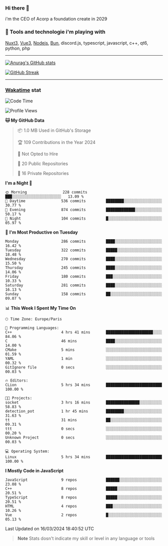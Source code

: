 ### Hi there 👋

i'm the CEO of Acorp a foundation create in 2029  

### 🧰 Tools and technologie i'm playing with

[Nuxt3](https://nuxt.com), [Vue3](https://vuejs.org/), [Nodejs](https://nodejs.org), [Bun](https://bun.sh/), discord.js, typescript, javascript, c++, qt6, python, php

---

[![Anurag's GitHub stats](https://github-readme-stats.vercel.app/api?username=ackimixs&show_icons=true&theme=github_dark&count_private=true)](https://www.ackimixs.xyz)

[![GitHub Streak](https://github-readme-streak-stats.herokuapp.com?user=Ackimixs&theme=github-dark-blue&date_format=j%20M%5B%20Y%5D&mode=weekly)](https://git.io/streak-stats)

---
 
 ### [Wakatime](https://wakatime.com/) stat

<!--START_SECTION:waka-->
![Code Time](http://img.shields.io/badge/Code%20Time-952%20hrs%2041%20mins-blue)

![Profile Views](http://img.shields.io/badge/Profile%20Views-0-blue)

**🐱 My GitHub Data** 

> 📦 1.0 MB Used in GitHub's Storage 
 > 
> 🏆 109 Contributions in the Year 2024
 > 
> 🚫 Not Opted to Hire
 > 
> 📜 20 Public Repositories 
 > 
> 🔑 16 Private Repositories 
 > 
**I'm a Night 🦉** 

```text
🌞 Morning                228 commits         ███░░░░░░░░░░░░░░░░░░░░░░   13.09 % 
🌆 Daytime                536 commits         ████████░░░░░░░░░░░░░░░░░   30.77 % 
🌃 Evening                874 commits         █████████████░░░░░░░░░░░░   50.17 % 
🌙 Night                  104 commits         █░░░░░░░░░░░░░░░░░░░░░░░░   05.97 % 
```
📅 **I'm Most Productive on Tuesday** 

```text
Monday                   286 commits         ████░░░░░░░░░░░░░░░░░░░░░   16.42 % 
Tuesday                  322 commits         █████░░░░░░░░░░░░░░░░░░░░   18.48 % 
Wednesday                270 commits         ████░░░░░░░░░░░░░░░░░░░░░   15.50 % 
Thursday                 245 commits         ████░░░░░░░░░░░░░░░░░░░░░   14.06 % 
Friday                   180 commits         ███░░░░░░░░░░░░░░░░░░░░░░   10.33 % 
Saturday                 281 commits         ████░░░░░░░░░░░░░░░░░░░░░   16.13 % 
Sunday                   158 commits         ██░░░░░░░░░░░░░░░░░░░░░░░   09.07 % 
```


📊 **This Week I Spent My Time On** 

```text
🕑︎ Time Zone: Europe/Paris

💬 Programming Languages: 
C++                      4 hrs 41 mins       █████████████████████░░░░   84.06 % 
C                        46 mins             ████░░░░░░░░░░░░░░░░░░░░░   14.00 % 
CMake                    5 mins              ░░░░░░░░░░░░░░░░░░░░░░░░░   01.59 % 
YAML                     1 min               ░░░░░░░░░░░░░░░░░░░░░░░░░   00.32 % 
GitIgnore file           0 secs              ░░░░░░░░░░░░░░░░░░░░░░░░░   00.03 % 

🔥 Editors: 
CLion                    5 hrs 34 mins       █████████████████████████   100.00 % 

🐱‍💻 Projects: 
socket                   3 hrs 16 mins       ███████████████░░░░░░░░░░   58.83 % 
detection_pot            1 hr 45 mins        ████████░░░░░░░░░░░░░░░░░   31.63 % 
tt                       31 mins             ██░░░░░░░░░░░░░░░░░░░░░░░   09.31 % 
ttt                      0 secs              ░░░░░░░░░░░░░░░░░░░░░░░░░   00.20 % 
Unknown Project          0 secs              ░░░░░░░░░░░░░░░░░░░░░░░░░   00.03 % 

💻 Operating System: 
Linux                    5 hrs 34 mins       █████████████████████████   100.00 % 
```

**I Mostly Code in JavaScript** 

```text
JavaScript               9 repos             ██████░░░░░░░░░░░░░░░░░░░   23.08 % 
C++                      8 repos             █████░░░░░░░░░░░░░░░░░░░░   20.51 % 
TypeScript               8 repos             █████░░░░░░░░░░░░░░░░░░░░   20.51 % 
HTML                     4 repos             ███░░░░░░░░░░░░░░░░░░░░░░   10.26 % 
Vue                      2 repos             █░░░░░░░░░░░░░░░░░░░░░░░░   05.13 % 
```




 Last Updated on 16/03/2024 18:40:52 UTC
<!--END_SECTION:waka-->

> **Note**
> Stats dosn't indicate my skill or level in any language or tools
